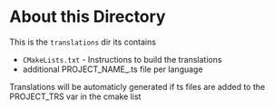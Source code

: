 # About this Directory
This is the `translations` dir its contains

  - `CMakeLists.txt` - Instructions to build the translations
  - additional PROJECT_NAME_<lang>.ts file per language

 Translations will be automaticly generated if ts files are added to the PROJECT_TRS var in the cmake list

